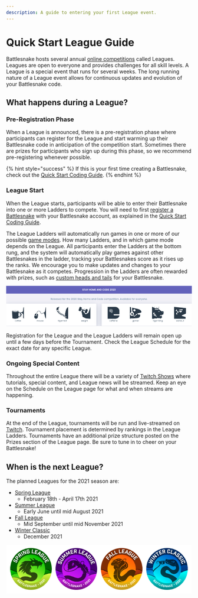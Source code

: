 ```yaml
---
description: A guide to entering your first League event.
---
```


# Quick Start League Guide

Battlesnake hosts several annual [online competitions](https://play.battlesnake.com/competitions/) called Leagues. Leagues are open to everyone and provides challenges for all skill levels. A League is a special event that runs for several weeks. The long running nature of a League event allows for continuous updates and evolution of your Battlesnake code.

## What happens during a League?

### Pre-Registration Phase

When a League is announced, there is a pre-registration phase where participants can register for the League and start warming up their Battlesnake code in anticipation of the competition start. Sometimes there are prizes for participants who sign up during this phase, so we recommend pre-registering whenever possible.

{% hint style="success" %}
If this is your first time creating a Battlesnake, check out the [Quick Start Coding Guide](guides/getting-started.md).
{% endhint %}

### League Start

When the League starts, participants will be able to enter their Battlesnake into one or more Ladders to compete. You will need to first [register a Battlesnake](https://play.battlesnake.com/account/snakes/create/) with your Battlesnake account, as explained in the [Quick Start Coding Guide](guides/getting-started.md).

The League Ladders will automatically run games in one or more of our possible [game modes](../references/game-modes.md). How many Ladders, and in which game mode depends on the League. All participants enter the Ladders at the bottom rung, and the system will automatically play games against other Battlesnakes in the ladder, tracking your Battlesnakes score as it rises up the ranks. We encourage you to make updates and changes to your Battlesnake as it competes. Progression in the Ladders are often rewarded with prizes, such as [custom heads and tails](https://play.battlesnake.com/references/customizations/) for your Battlesnake.

![Example of Battlesnake customizations from the 2020 Stay Home and Code event](../.gitbook/assets/shac_2020_heads.png)

Registration for the League and the League Ladders will remain open up until a few days before the Tournament. Check the League Schedule for the exact date for any specific League.

### Ongoing Special Content

Throughout the entire League there will be a variety of [Twitch Shows](https://www.twitch.tv/battlesnakeofficial) where tutorials, special content, and League news will be streamed. Keep an eye on the Schedule on the League page for what and when streams are happening.

### Tournaments

At the end of the League, tournaments will be run and live-streamed on [Twitch](https://www.twitch.tv/battlesnakeofficial). Tournament placement is determined by rankings in the League Ladders. Tournaments have an additional prize structure posted on the Prizes section of the League page. Be sure to tune in to cheer on your Battlesnake!

## When is the next League?

The planned Leagues for the 2021 season are:

* [Spring League](https://play.battlesnake.com/spring-league/) 
  * February 18th - April 17th 2021
* [Summer League](https://play.battlesnake.com/summer-league/) 
  * Early June until mid August 2021
* [Fall League](https://play.battlesnake.com/fall-league/) 
  * Mid September until mid November 2021
* [Winter Classic](https://play.battlesnake.com/winter-classic/)
  *  December 2021

![2021 Battlesnake Leagues](../.gitbook/assets/2021_league_badges.png)

